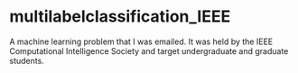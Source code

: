 # multilabelclassification_IEEE
A machine learning problem that I was emailed. It was held by the IEEE Computational Intelligence Society and target undergraduate and graduate students.
